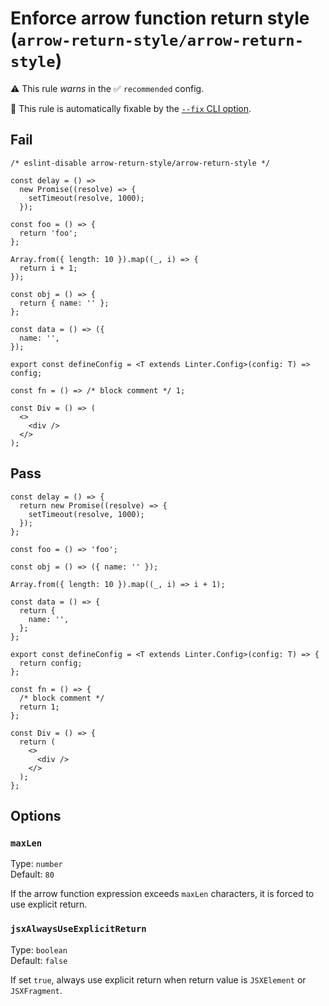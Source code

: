 # Enforce arrow function return style (`arrow-return-style/arrow-return-style`)

⚠️ This rule _warns_ in the ✅ `recommended` config.

🔧 This rule is automatically fixable by the [`--fix` CLI option](https://eslint.org/docs/latest/user-guide/command-line-interface#--fix).

<!-- end auto-generated rule header -->

## Fail

```tsx
/* eslint-disable arrow-return-style/arrow-return-style */

const delay = () =>
  new Promise((resolve) => {
    setTimeout(resolve, 1000);
  });

const foo = () => {
  return 'foo';
};

Array.from({ length: 10 }).map((_, i) => {
  return i + 1;
});

const obj = () => {
  return { name: '' };
};

const data = () => ({
  name: '',
});

export const defineConfig = <T extends Linter.Config>(config: T) => config;

const fn = () => /* block comment */ 1;

const Div = () => (
  <>
    <div />
  </>
);
```

## Pass

```tsx
const delay = () => {
  return new Promise((resolve) => {
    setTimeout(resolve, 1000);
  });
};

const foo = () => 'foo';

const obj = () => ({ name: '' });

Array.from({ length: 10 }).map((_, i) => i + 1);

const data = () => {
  return {
    name: '',
  };
};

export const defineConfig = <T extends Linter.Config>(config: T) => {
  return config;
};

const fn = () => {
  /* block comment */
  return 1;
};

const Div = () => {
  return (
    <>
      <div />
    </>
  );
};
```

## Options

### `maxLen`

Type: `number`\
Default: `80`

If the arrow function expression exceeds `maxLen` characters, it is forced to use explicit return.

### `jsxAlwaysUseExplicitReturn`

Type: `boolean`\
Default: `false`

If set `true`, always use explicit return when return value is `JSXElement` or `JSXFragment`.
